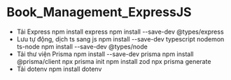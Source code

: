 # Book_Management_ExpressJS
- Tải Express
  npm install express
  npm install --save-dev @types/express
- Lưu tự động, dịch ts sang js
  npm install --save-dev typescript nodemon ts-node
  npm install --save-dev @types/node
- Tải thư viện Prisma 
  npm install --save-dev prisma
  npm install @prisma/client
  npx prisma init
  npm install zod
  npx prisma generate
- Tải dotenv
  npm install dotenv
  
